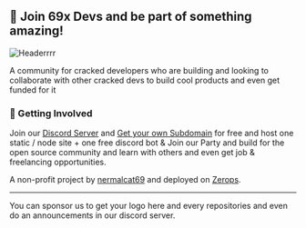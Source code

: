 ## 🌈 Join 69x Devs and be part of something amazing!
![Headerrrr](https://cdn.discordapp.com/attachments/1226058913477169283/1239199530604302378/Headerrrr.webp?ex=66420dff&is=6640bc7f&hm=3a74712c7d49b26bd3cba55000b524fc58c416c5f01920efaea5c323e5a737d5&)

A community for cracked developers who are building and looking to collaborate with other cracked devs to build cool products and even get funded for it

### 🌱 Getting Involved

Join our [Discord Server](https://discord.gg/SH78MsdjCM) and [Get your own Subdomain](https://69x.dev) for free and host one static / node site + one free discord bot & Join our Party and 
build for the open source community and learn with others and even get job & freelancing opportunities.




A non-profit project by [nermalcat69](https://github.com/nermalcat69) and deployed on [Zerops](https://zerops.io).

------------------

You can sponsor us to get your logo here and every repositories and even do an announcements in our discord server.
